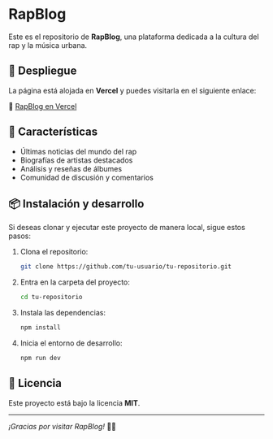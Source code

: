 # RapBlog

Este es el repositorio de **RapBlog**, una plataforma dedicada a la cultura del rap y la música urbana.

## 🚀 Despliegue

La página está alojada en **Vercel** y puedes visitarla en el siguiente enlace:

🔗 [RapBlog en Vercel](https://rapblog.vercel.app/)

## 📌 Características
- Últimas noticias del mundo del rap
- Biografías de artistas destacados
- Análisis y reseñas de álbumes
- Comunidad de discusión y comentarios

## 📦 Instalación y desarrollo

Si deseas clonar y ejecutar este proyecto de manera local, sigue estos pasos:

1. Clona el repositorio:
   ```bash
   git clone https://github.com/tu-usuario/tu-repositorio.git
   ```
2. Entra en la carpeta del proyecto:
   ```bash
   cd tu-repositorio
   ```
3. Instala las dependencias:
   ```bash
   npm install
   ```
4. Inicia el entorno de desarrollo:
   ```bash
   npm run dev
   ```

## 📜 Licencia

Este proyecto está bajo la licencia **MIT**.

---
_¡Gracias por visitar RapBlog!_ 🎤🔥

